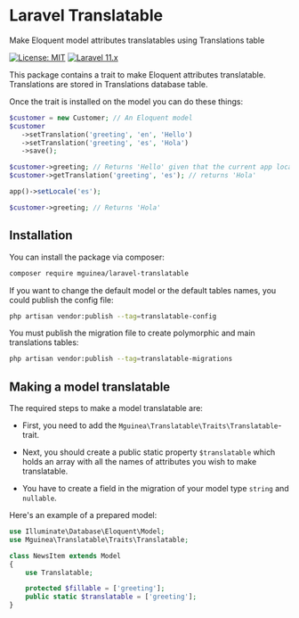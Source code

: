 # Laravel Translatable

Make Eloquent model attributes translatables using Translations table

[![License: MIT](https://img.shields.io/badge/License-MIT-yellow.svg)](https://opensource.org/licenses/MIT)
[![Laravel 11.x](https://img.shields.io/badge/Laravel-11.x-orange.svg)](http://laravel.com)

This package contains a trait to make Eloquent attributes translatable. Translations are stored in Translations database table.

Once the trait is installed on the model you can do these things:

```php
$customer = new Customer; // An Eloquent model
$customer
   ->setTranslation('greeting', 'en', 'Hello')
   ->setTranslation('greeting', 'es', 'Hola')
   ->save();

$customer->greeting; // Returns 'Hello' given that the current app locale is 'en'
$customer->getTranslation('greeting', 'es'); // returns 'Hola'

app()->setLocale('es');

$customer->greeting; // Returns 'Hola'
```

## Installation

You can install the package via composer:

```bash
composer require mguinea/laravel-translatable
```

If you want to change the default model or the default tables names, you could publish the config file:

```bash
php artisan vendor:publish --tag=translatable-config
```

You must publish the migration file to create polymorphic and main translations tables:

```bash
php artisan vendor:publish --tag=translatable-migrations
```

## Making a model translatable

The required steps to make a model translatable are:

- First, you need to add the `Mguinea\Translatable\Traits\Translatable`-trait.

- Next, you should create a public static property `$translatable` which holds an array with all the names of attributes you wish to make translatable.

- You have to create a field in the migration of your model type `string` and `nullable`.

Here's an example of a prepared model:

```php
use Illuminate\Database\Eloquent\Model;
use Mguinea\Translatable\Traits\Translatable;

class NewsItem extends Model
{
    use Translatable;

    protected $fillable = ['greeting'];
    public static $translatable = ['greeting'];
}
```

